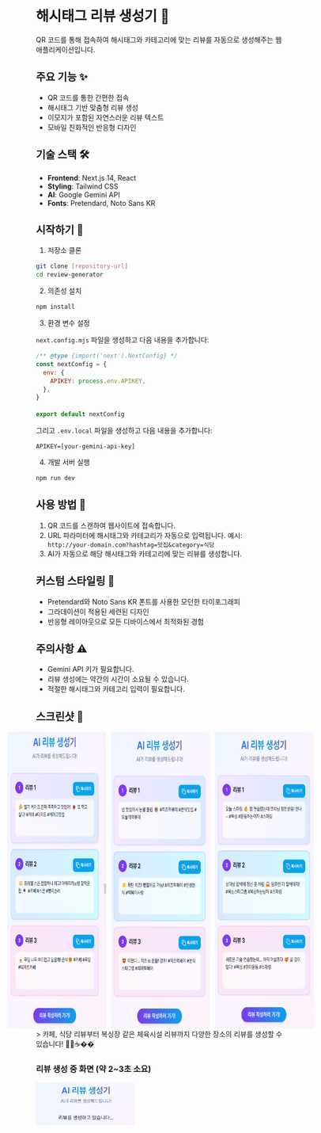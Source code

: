 # 해시태그 리뷰 생성기 🎯

QR 코드를 통해 접속하여 해시태그와 카테고리에 맞는 리뷰를 자동으로 생성해주는 웹 애플리케이션입니다.

## 주요 기능 ✨

- QR 코드를 통한 간편한 접속
- 해시태그 기반 맞춤형 리뷰 생성
- 이모지가 포함된 자연스러운 리뷰 텍스트
- 모바일 친화적인 반응형 디자인

## 기술 스택 🛠

- **Frontend**: Next.js 14, React
- **Styling**: Tailwind CSS
- **AI**: Google Gemini API
- **Fonts**: Pretendard, Noto Sans KR

## 시작하기 🚀

1. 저장소 클론
```bash
git clone [repository-url]
cd review-generator
```

2. 의존성 설치
```bash
npm install
```

3. 환경 변수 설정

`next.config.mjs` 파일을 생성하고 다음 내용을 추가합니다:
```javascript
/** @type {import('next').NextConfig} */
const nextConfig = {
  env: {
    APIKEY: process.env.APIKEY,
  },
}

export default nextConfig
```

그리고 `.env.local` 파일을 생성하고 다음 내용을 추가합니다:
```
APIKEY=[your-gemini-api-key]
```

4. 개발 서버 실행
```bash
npm run dev
```

## 사용 방법 📱

1. QR 코드를 스캔하여 웹사이트에 접속합니다.
2. URL 파라미터에 해시태그와 카테고리가 자동으로 입력됩니다.
   예시: `http://your-domain.com?hashtag=맛집&category=식당`
3. AI가 자동으로 해당 해시태그와 카테고리에 맞는 리뷰를 생성합니다.

## 커스텀 스타일링 🎨

- Pretendard와 Noto Sans KR 폰트를 사용한 모던한 타이포그래피
- 그라데이션이 적용된 세련된 디자인
- 반응형 레이아웃으로 모든 디바이스에서 최적화된 경험

## 주의사항 ⚠️

- Gemini API 키가 필요합니다.
- 리뷰 생성에는 약간의 시간이 소요될 수 있습니다.
- 적절한 해시태그와 카테고리 입력이 필요합니다.

## 스크린샷 📱

<div style="display: flex; gap: 10px; justify-content: center;">
  <img src="screenshots/1.png" width="200" height="600" alt="카페" />
  <img src="screenshots/2.png" width="200" height="600" alt="떡볶이" />
  <img src="screenshots/3.png" width="200" height="600" alt="복싱" />
</div>
> 카페, 식당 리뷰부터 복싱장 같은 체육시설 리뷰까지 다양한 장소의 리뷰를 생성할 수 있습니다! 🏃‍♂️☕️��

### 리뷰 생성 중 화면 (약 2~3초 소요)
<img src="screenshots/4.png" width="200" alt="리뷰 생성 중" />
